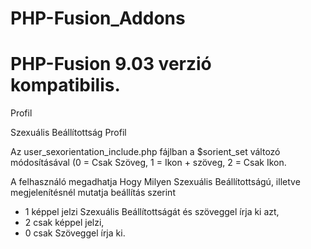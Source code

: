 # PHP-Fusion_Addons
<h1>PHP-Fusion 9.03 verzió kompatibilis.</h1>
<p>Profil</p>

<p>Szexuális Beállítottság Profil</p>
<p>Az user_sexorientation_include.php fájlban a $sorient_set változó módosításával (0 = Csak Szöveg, 1 = Ikon + szöveg, 2 = Csak Ikon.</p>

A felhasználó megadhatja Hogy Milyen Szexuális Beállítottságú, illetve megjelenítésnél mutatja beállítás szerint
- 1 képpel jelzi Szexuális Beállítottságát és szöveggel írja ki azt,
- 2 csak képpel jelzi,
- 0 csak Szöveggel írja ki.
